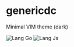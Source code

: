 # genericdc

Minimal VIM theme (dark)

![Lang Go](https://raw.github.com/nowk/genericdc/master/screenshot-go.png)
![Lang Js](https://raw.github.com/nowk/genericdc/master/screenshot-js.png)
